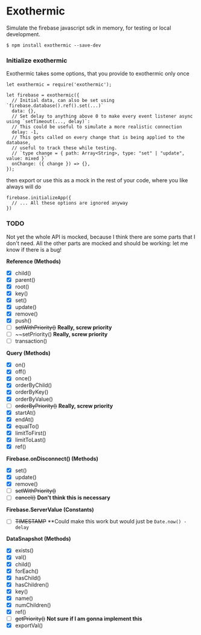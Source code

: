 # Exothermic

Simulate the firebase javascript sdk in memory, for testing or local development.

```
$ npm install exothermic --save-dev
```

### Initialize exothermic

Exothermic takes some options, that you provide to exothermic only once

```
let exothermic = require('exothermic');

let firebase = exothermic({
  // Initial data, can also be set using `firebase.database().ref().set(...)`
  data: {},
  // Set delay to anything above 0 to make every event listener async using `setTimeout(..., delay)`:
  // This could be useful to simulate a more realistic connection
  delay: -1,
  // This gets called on every change that is being applied to the database,
  // useful to track these while testing.
  // `type change = { path: Array<String>, type: "set" | "update", value: mixed }`
  onChange: ({ change }) => {},
});
```

then export or use this as a mock in the rest of your code,
where you like always will do

```
firebase.initializeApp({
  // ... All these options are ignored anyway
})
```

### TODO

Not yet the whole API is mocked, because I think there are some parts that I don't need. All the other parts are mocked and should be working: let me know if there is a bug!

**Reference (Methods)**
- [x] child()
- [x] parent()
- [x] root()
- [x] key()
- [x] set()
- [x] update()
- [x] remove()
- [x] push()
- [ ] ~~setWithPriority()~~ **Really, screw priority**
- [ ] ~~setPriority() **Really, screw priority**
- [ ] transaction()

**Query (Methods)**
- [x] on()
- [x] off()
- [x] once()
- [x] orderByChild()
- [x] orderByKey()
- [x] orderByValue()
- [ ] ~~orderByPriority()~~ **Really, screw priority**
- [x] startAt()
- [x] endAt()
- [x] equalTo()
- [x] limitToFirst()
- [x] limitToLast()
- [x] ref()

**Firebase.onDisconnect() (Methods)**
- [x] set()
- [x] update()
- [x] remove()
- [ ] ~~setWithPriority()~~
- [ ] ~~cancel()~~ **Don't think this is necessary**

**Firebase.ServerValue (Constants)**
- [ ] ~~TIMESTAMP~~ **Could make this work but would just be `Date.now() - delay`

**DataSnapshot (Methods)**
- [x] exists()
- [x] val()
- [x] child()
- [x] forEach()
- [x] hasChild()
- [x] hasChildren()
- [x] key()
- [x] name()
- [x] numChildren()
- [x] ref()
- [ ] ~~getPriority()~~ **Not sure if I am gonna implement this**
- [x] exportVal()
